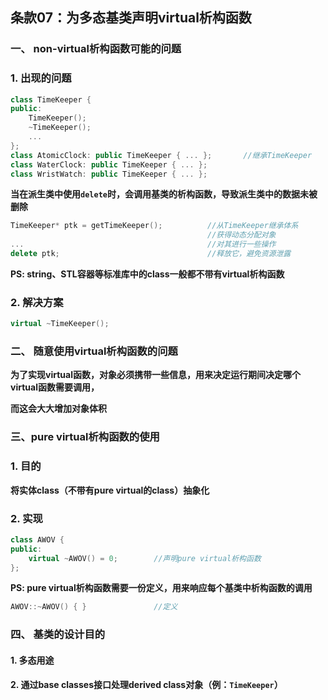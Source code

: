 ## 条款07：为多态基类声明virtual析构函数

### 一、 non-virtual析构函数可能的问题

### 1. 出现的问题

```C++
class TimeKeeper {
public:
    TimeKeeper();
    ~TimeKeeper();
    ...
};
class AtomicClock: public TimeKeeper { ... };		//继承TimeKeeper
class WaterClock: public TimeKeeper { ... };
class WristWatch: public TimeKeeper { ... };
```

**当在派生类中使用`delete`时，会调用基类的析构函数，导致派生类中的数据未被删除**

```C++
TimeKeeper* ptk = getTimeKeeper();			//从TimeKeeper继承体系
											//获得动态分配对象
...											//对其进行一些操作
delete ptk;									//释放它，避免资源泄露
```

**PS: string、STL容器等标准库中的class一般都不带有virtual析构函数**



### 2. 解决方案

```C++
virtual ~TimeKeeper();
```



### 二、 随意使用virtual析构函数的问题

**为了实现virtual函数，对象必须携带一些信息，用来决定运行期间决定哪个virtual函数需要调用，**

**而这会大大增加对象体积**



### 三、pure virtual析构函数的使用

### 1. 目的

**将实体class（不带有pure virtual的class）抽象化**



### 2. 实现

```C++
class AWOV {
public:
    virtual ~AWOV() = 0;		//声明pure virtual析构函数
};
```

**PS: pure virtual析构函数需要一份定义，用来响应每个基类中析构函数的调用**

```C++
AWOV::~AWOV() { }				//定义
```



### 四、 基类的设计目的

#### 1. 多态用途

#### 2. 通过base classes接口处理derived class对象（例：`TimeKeeper`）